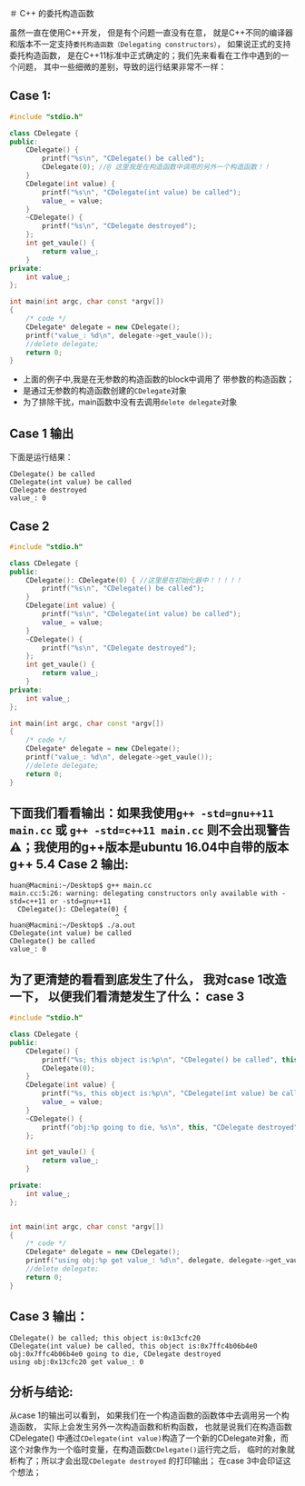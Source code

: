 ＃ C++ 的委托构造函数

虽然一直在使用C++开发， 但是有个问题一直没有在意， 就是C++不同的编译器和版本不一定支持`委托构造函数（Delegating constructors）`， 如果说正式的支持委托构造函数， 是在C++11标准中正式确定的；我们先来看看在工作中遇到的一个问题， 其中一些细微的差别，导致的运行结果非常不一样：

Case 1:
---

```c++
#include "stdio.h"

class CDelegate {
public:
	CDelegate() {
		printf("%s\n", "CDelegate() be called");
		CDelegate(0); //@ 这里我是在构造函数中调用的另外一个构造函数！！
	}
	CDelegate(int value) {
		printf("%s\n", "CDelegate(int value) be called");
		value_ = value;
	}
	~CDelegate() {
		printf("%s\n", "CDelegate destroyed");
	};
	int get_vaule() {
		return value_;
	}
private:
	int value_;
};

int main(int argc, char const *argv[])
{
	/* code */
	CDelegate* delegate = new CDelegate();
	printf("value_: %d\n", delegate->get_vaule());
	//delete delegate;
	return 0;
}
```

- 上面的例子中,我是在无参数的构造函数的block中调用了 带参数的构造函数；
- 是通过无参数的构造函数创建的`CDelegate`对象
- 为了排除干扰，main函数中没有去调用`delete delegate`对象

Case 1 输出
---

下面是运行结果：
```shell
CDelegate() be called
CDelegate(int value) be called
CDelegate destroyed
value_: 0
```

Case 2
---

```c++
#include "stdio.h"

class CDelegate {
public:
	CDelegate(): CDelegate(0) { //这里是在初始化器中！！！！！
		printf("%s\n", "CDelegate() be called");
	}
	CDelegate(int value) {
		printf("%s\n", "CDelegate(int value) be called");
		value_ = value;
	}
	~CDelegate() {
		printf("%s\n", "CDelegate destroyed");
	};
	int get_vaule() {
		return value_;
	}
private:
	int value_;
};

int main(int argc, char const *argv[])
{
	/* code */
	CDelegate* delegate = new CDelegate();
	printf("value_: %d\n", delegate->get_vaule());
	//delete delegate;
	return 0;
}
```
下面我们看看输出：如果我使用`g++ -std=gnu++11 main.cc` 或 `g++ -std=c++11 main.cc` 则不会出现警告⚠️；我使用的g++版本是ubuntu 16.04中自带的版本g++ 5.4
Case 2 输出:
---
```shell
huan@Macmini:~/Desktop$ g++ main.cc
main.cc:5:26: warning: delegating constructors only available with -std=c++11 or -std=gnu++11
  CDelegate(): CDelegate(0) {
                          ^
huan@Macmini:~/Desktop$ ./a.out 
CDelegate(int value) be called
CDelegate() be called
value_: 0
```

为了更清楚的看看到底发生了什么， 我对case 1改造一下， 以便我们看清楚发生了什么：
case 3
---

```c++
#include "stdio.h"

class CDelegate {
public:
	CDelegate() {
		printf("%s; this object is:%p\n", "CDelegate() be called", this);
		CDelegate(0);
	}
	CDelegate(int value) {
		printf("%s, this object is:%p\n", "CDelegate(int value) be called", this);
		value_ = value;
	}
	~CDelegate() {
		printf("obj:%p going to die, %s\n", this, "CDelegate destroyed");
	};

	int get_vaule() {
		return value_;
	}

private:
	int value_;
};


int main(int argc, char const *argv[])
{
	/* code */
	CDelegate* delegate = new CDelegate();
	printf("using obj:%p get value_: %d\n", delegate, delegate->get_vaule());
	//delete delegate;
	return 0;
}
```
Case 3 输出：
---

```shell
CDelegate() be called; this object is:0x13cfc20
CDelegate(int value) be called, this object is:0x7ffc4b06b4e0
obj:0x7ffc4b06b4e0 going to die, CDelegate destroyed
using obj:0x13cfc20 get value_: 0

```

分析与结论:
---
从case 1的输出可以看到， 如果我们在一个构造函数的函数体中去调用另一个构造函数， 实际上会发生另外一次构造函数和析构函数， 也就是说我们在构造函数CDelegate() 中通过`CDelegate(int value)`构造了一个新的CDelegate对象，而这个对象作为一个临时变量，在构造函数`CDelegate()`运行完之后， 临时的对象就析构了；所以才会出现`CDelegate destroyed` 的打印输出； 在case 3中会印证这个想法；